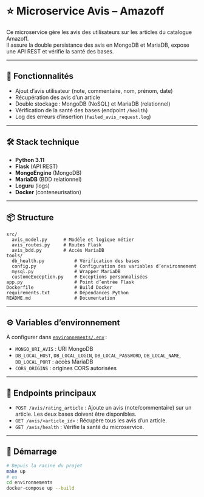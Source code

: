 # ⭐ Microservice Avis – Amazoff

Ce microservice gère les avis des utilisateurs sur les articles du catalogue Amazoff.  
Il assure la double persistance des avis en MongoDB et MariaDB, expose une API REST et vérifie la santé des bases.

---

## 🚀 Fonctionnalités

- Ajout d’avis utilisateur (note, commentaire, nom, prénom, date)
- Récupération des avis d’un article
- Double stockage : MongoDB (NoSQL) et MariaDB (relationnel)
- Vérification de la santé des bases (endpoint `/health`)
- Log des erreurs d’insertion (`failed_avis_request.log`)

---

## 🛠️ Stack technique

- **Python 3.11**
- **Flask** (API REST)
- **MongoEngine** (MongoDB)
- **MariaDB** (BDD relationnel)
- **Loguru** (logs)
- **Docker** (conteneurisation)

---

## 📦 Structure

```
src/
  avis_model.py      # Modèle et logique métier
  avis_routes.py     # Routes Flask
  avis_bdd.py        # Accès MariaDB
tools/
  db_health.py           # Vérification des bases
  config.py              # Configuration des variables d’environnement
  mysql.py               # Wrapper MariaDB
  customeException.py    # Exceptions personnalisées
app.py                   # Point d’entrée Flask
Dockerfile               # Build Docker
requirements.txt         # Dépendances Python
README.md                # Documentation
```

---

## ⚙️ Variables d’environnement

À configurer dans [`environnements/.env`](../../../../environnements/.env) :

- `MONGO_URI_AVIS` : URI MongoDB
- `DB_LOCAL_HOST`, `DB_LOCAL_LOGIN`, `DB_LOCAL_PASSWORD`, `DB_LOCAL_NAME`, `DB_LOCAL_PORT` : accès MariaDB
- `CORS_ORIGINS` : origines CORS autorisées

---

## 🔗 Endpoints principaux

- `POST /avis/rating_article` : Ajoute un avis (note/commentaire) sur un article. Les deux bases doivent être disponibles.
- `GET /avis/<article_id>` : Récupère tous les avis d’un article.
- `GET /avis/health` : Vérifie la santé du microservice.

---

## 🚦 Démarrage

```bash
# Depuis la racine du projet
make up
# ou
cd environnements
docker-compose up --build
```